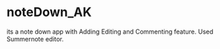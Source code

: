 # noteDown_AK
its a note down app with Adding Editing and Commenting feature. Used Summernote editor.
